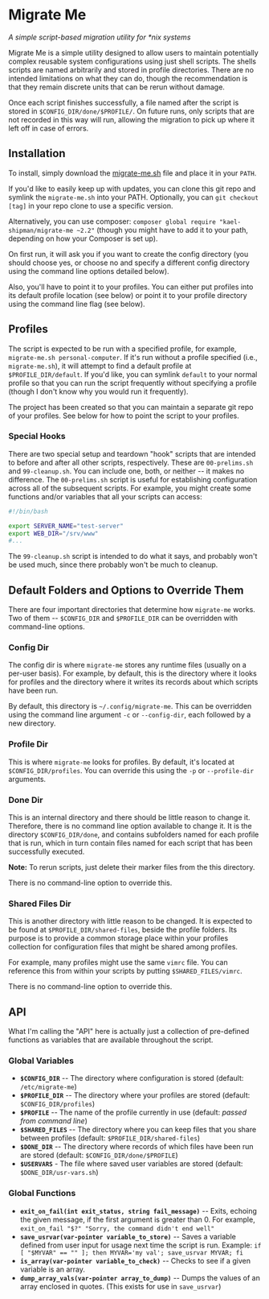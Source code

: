 # Migrate Me

_A simple script-based migration utility for *nix systems_

Migrate Me is a simple utility designed to allow users to maintain potentially complex reusable system configurations using just shell scripts. The shells scripts are named arbitrarily and stored in profile directories. There are no intended limitations on what they can do, though the recommendation is that they remain discrete units that can be rerun without damage.

Once each script finishes successfully, a file named after the script is stored in `$CONFIG_DIR/done/$PROFILE/`. On future runs, only scripts that are not recorded in this way will run, allowing the migration to pick up where it left off in case of errors.

## Installation

To install, simply download the [migrate-me.sh](https://github.com/kael-shipman/migrate-me/raw/master/migrate-me.sh) file and place it in your `PATH`. 

If you'd like to easily keep up with updates, you can clone this git repo and symlink the `migrate-me.sh` into your PATH. Optionally, you can `git checkout [tag]` in your repo clone to use a specific version.

Alternatively, you can use composer: `composer global require "kael-shipman/migrate-me ~2.2"` (though you might have to add it to your path, depending on how your Composer is set up).

On first run, it will ask you if you want to create the config directory (you should choose yes, or choose no and specify a different config directory using the command line options detailed below).

Also, you'll have to point it to your profiles. You can either put profiles into its default profile location (see below) or point it to your profile directory using the command line flag (see below).

## Profiles

The script is expected to be run with a specified profile, for example, `migrate-me.sh personal-computer`. If it's run without a profile specified (i.e., `migrate-me.sh`), it will attempt to find a default profile at `$PROFILE_DIR/default`. If you'd like, you can symlink `default` to your normal profile so that you can run the script frequently without specifying a profile (though I don't know why you would run it frequently).

The project has been created so that you can maintain a separate git repo of your profiles. See below for how to point the script to your profiles.

### Special Hooks

There are two special setup and teardown "hook" scripts that are intended to before and after all other scripts, respectively. These are `00-prelims.sh` and `99-cleanup.sh`. You can include one, both, or neither -- it makes no difference. The `00-prelims.sh` script is useful for establishing configuration across all of the subsequent scripts. For example, you might create some functions and/or variables that all your scripts can access:

```bash
#!/bin/bash

export SERVER_NAME="test-server"
export WEB_DIR="/srv/www"
#...
```

The `99-cleanup.sh` script is intended to do what it says, and probably won't be used much, since there probably won't be much to cleanup.

## Default Folders and Options to Override Them

There are four important directories that determine how `migrate-me` works. Two of them -- `$CONFIG_DIR` and `$PROFILE_DIR` can be overridden with command-line options.

### Config Dir

The config dir is where `migrate-me` stores any runtime files (usually on a per-user basis). For example, by default, this is the directory where it looks for profiles and the directory where it writes its records about which scripts have been run.

By default, this directory is `~/.config/migrate-me`. This can be overridden using the command line argument `-c` or `--config-dir`, each followed by a new directory.

### Profile Dir

This is where `migrate-me` looks for profiles. By default, it's located at `$CONFIG_DIR/profiles`. You can override this using the `-p` or `--profile-dir` arguments.

### Done Dir

This is an internal directory and there should be little reason to change it. Therefore, there is no command line option available to change it. It is the directory `$CONFIG_DIR/done`, and contains subfolders named for each profile that is run, which in turn contain files named for each script that has been successfully executed.

**Note:** To rerun scripts, just delete their marker files from the this directory.

There is no command-line option to override this.

### Shared Files Dir

This is another directory with little reason to be changed. It is expected to be found at `$PROFILE_DIR/shared-files`, beside the profile folders. Its purpose is to provide a common storage place within your profiles collection for configuration files that might be shared among profiles.

For example, many profiles might use the same `vimrc` file. You can reference this from within your scripts by putting `$SHARED_FILES/vimrc`.

There is no command-line option to override this.

## API

What I'm calling the "API" here is actually just a collection of pre-defined functions as variables that are available throughout the script.

### Global Variables

* **`$CONFIG_DIR`** -- The directory where configuration is stored (default: `/etc/migrate-me`)
* **`$PROFILE_DIR`** -- The directory where your profiles are stored (default: `$CONFIG_DIR/profiles`)
* **`$PROFILE`** -- The name of the profile currently in use (default: *passed from command line*)
* **`$SHARED_FILES`** -- The directory where you can keep files that you share between profiles (default: `$PROFILE_DIR/shared-files`)
* **`$DONE_DIR`** -- The directory where records of which files have been run are stored (default: `$CONFIG_DIR/done/$PROFILE`)
* **`$USERVARS`** - The file where saved user variables are stored (default: `$DONE_DIR/usr-vars.sh`)

### Global Functions

* **`exit_on_fail(int exit_status, string fail_message)`** -- Exits, echoing the given message, if the first argument is greater than 0. For example, `exit_on_fail "$?" "Sorry, the command didn't end well"`
* **`save_usrvar(var-pointer variable_to_store)`** -- Saves a variable defined from user input for usage next time the script is run. Example: `if [ "$MYVAR" == "" ]; then MYVAR='my val'; save_usrvar MYVAR; fi`
* **`is_array(var-pointer variable_to_check)`** -- Checks to see if a given variable is an array.
* **`dump_array_vals(var-pointer array_to_dump)`** -- Dumps the values of an array enclosed in quotes. (This exists for use in `save_usrvar`)

